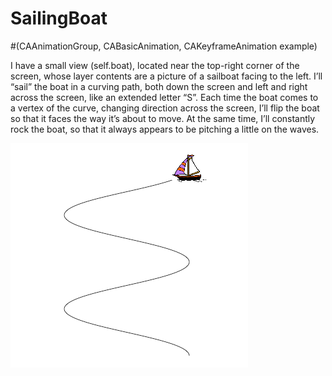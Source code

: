# SailingBoat
#(CAAnimationGroup, CABasicAnimation, CAKeyframeAnimation example)

I have a small view (self.boat), located near the top-right corner of the screen, whose layer contents are a picture of a sailboat facing to the left. I’ll “sail” the boat in a curving path, both down the screen and left and right across the screen, like an extended letter “S”. Each time the boat comes to a vertex of the curve, changing direction across the screen, I’ll flip the boat so that it faces the way it’s about to move. At the same time, I’ll constantly rock the boat, so that it always appears to be pitching a little on the waves.

![A](https://github.com/Lilyeka/SailingBoat/blob/master/SailingBoat/boatPath.png "A boat and the course she’ll sail")
